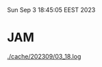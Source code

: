Sun Sep  3 18:45:05 EEST 2023
# JAM
<a href='./cache/202309/03_18.log'>./cache/202309/03_18.log</a>
